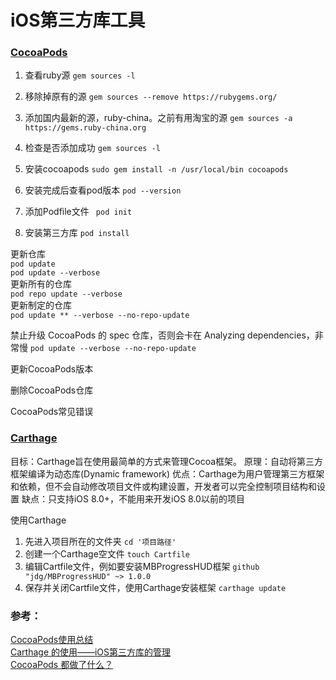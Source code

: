 #  iOS第三方库工具

### [CocoaPods]()

1. 查看ruby源
`gem sources -l`

2. 移除掉原有的源
`gem sources --remove https://rubygems.org/`

3. 添加国内最新的源，ruby-china。之前有用淘宝的源
`gem sources -a https://gems.ruby-china.org`

4. 检查是否添加成功
`gem sources -l`

5. 安装cocoapods
`sudo gem install -n /usr/local/bin cocoapods`

6. 安装完成后查看pod版本
`pod --version`

7. 添加Podfile文件
` pod init`

8. 安装第三方库
`pod install`

更新仓库  
`pod update`   
`pod update --verbose`  
更新所有的仓库    
`pod repo update --verbose`  
更新制定的仓库  
`pod update ** --verbose --no-repo-update`  

禁止升级 CocoaPods 的 spec 仓库，否则会卡在 Analyzing dependencies，非常慢
`pod update --verbose --no-repo-update`

更新CocoaPods版本

删除CocoaPods仓库

CocoaPods常见错误



### [Carthage](https://github.com/Carthage/Carthage)
目标：Carthage旨在使用最简单的方式来管理Cocoa框架。
原理：自动将第三方框架编译为动态库(Dynamic framework)
优点：Carthage为用户管理第三方框架和依赖，但不会自动修改项目文件或构建设置，开发者可以完全控制项目结构和设置
缺点：只支持iOS 8.0+，不能用来开发iOS 8.0以前的项目


使用Carthage
1. 先进入项目所在的文件夹
`cd '项目路径'`
2. 创建一个Carthage空文件
`touch Cartfile`
3. 编辑Cartfile文件，例如要安装MBProgressHUD框架
`github "jdg/MBProgressHUD" ~> 1.0.0`
4. 保存并关闭Cartfile文件，使用Carthage安装框架
`carthage update`

### 参考：
[CocoaPods使用总结](https://www.jianshu.com/p/7d0ad4cde012)  
[Carthage 的使用——iOS第三方库的管理](https://www.jianshu.com/p/f33972b08648)  
[CocoaPods 都做了什么？](https://github.com/Draveness/analyze/blob/master/contents/CocoaPods/CocoaPods%20%E9%83%BD%E5%81%9A%E4%BA%86%E4%BB%80%E4%B9%88%EF%BC%9F.md)

